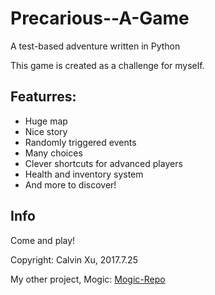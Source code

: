 # Precarious--A-Game
A test-based adventure written in Python

This game is created as a challenge for myself.

## Featurres:

* Huge map
* Nice story
* Randomly triggered events
* Many choices
* Clever shortcuts for advanced players
* Health and inventory system
* And more to discover!

## Info

Come and play!

Copyright: Calvin Xu, 2017.7.25

My other project, Mogic: [Mogic-Repo](https://github.com/Calvin-Xu/Mogic)
